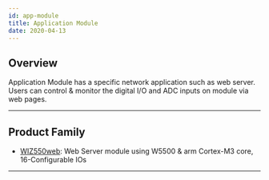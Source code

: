 ```yaml
---
id: app-module
title: Application Module
date: 2020-04-13
---
```


## Overview

Application Module has a specific network application such as web
server. Users can control & monitor the digital I/O and ADC inputs on
module via web pages.

-----

## Product Family

  - [WIZ550web](WIZ550web/WIZ550web.md): Web Server module using
    W5500 & arm Cortex-M3 core, 16-Configurable IOs

-----